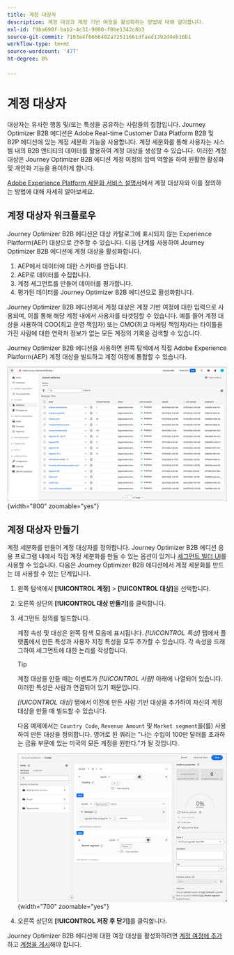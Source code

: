 ```yaml
---
title: 계정 대상자
description: 계정 대상과 계정 기반 여정을 활성화하는 방법에 대해 알아봅니다.
exl-id: f9ba690f-bab2-4c31-9000-f0be1342c8b3
source-git-commit: 7103e4f6666482a72511661dfaed1392d4eb16b1
workflow-type: tm+mt
source-wordcount: '477'
ht-degree: 0%

---
```


# 계정 대상자

대상자는 유사한 행동 및/또는 특성을 공유하는 사람들의 집합입니다. Journey Optimizer B2B 에디션은 Adobe Real-time Customer Data Platform B2B 및 B2P 에디션에 있는 계정 세분화 기능을 사용합니다. 계정 세분화를 통해 사용자는 시스템 내의 B2B 엔티티의 데이터를 활용하여 계정 대상을 생성할 수 있습니다. 이러한 계정 대상은 Journey Optimizer B2B 에디션 계정 여정의 입력 역할을 하여 원활한 활성화 및 개인화 기능을 용이하게 합니다.

[Adobe Experience Platform 세분화 서비스 설명서](https://experienceleague.adobe.com/en/docs/experience-platform/segmentation/ui/account-audiences)에서 계정 대상자와 이를 정의하는 방법에 대해 자세히 알아보세요.

## 계정 대상자 워크플로우

Journey Optimizer B2B 에디션은 대상 카탈로그에 표시되지 않는 Experience Platform(AEP) 대상으로 간주할 수 있습니다. 다음 단계를 사용하여 Journey Optimizer B2B 에디션에 계정 대상을 활성화합니다.

1. AEP에서 데이터에 대한 스키마를 만듭니다.
1. AEP로 데이터를 수집합니다.
1. 계정 세그먼트를 만들어 데이터를 평가합니다.
1. 평가된 데이터를 Journey Optimizer B2B 에디션으로 활성화합니다.

Journey Optimizer B2B 에디션에서 계정 대상은 계정 기반 여정에 대한 입력으로 사용되며, 이를 통해 해당 계정 내에서 사용자를 타겟팅할 수 있습니다. 예를 들어 계정 대상을 사용하여 COO(최고 운영 책임자) 또는 CMO(최고 마케팅 책임자)라는 타이틀을 가진 사람에 대한 연락처 정보가 없는 모든 계정의 기록을 검색할 수 있습니다.

Journey Optimizer B2B 에디션을 사용하면 왼쪽 탐색에서 직접 Adobe Experience Platform(AEP) 계정 대상을 빌드하고 계정 여정에 통합할 수 있습니다.

![계정 대상자 액세스](./assets/account-audiences-browse.png){width="800" zoomable="yes"}

## 계정 대상자 만들기

계정 세분화를 만들어 계정 대상자를 정의합니다. Journey Optimizer B2B 에디션 응용 프로그램 내에서 직접 계정 세분화를 만들 수 있는 옵션이 있거나 [세그먼트 빌더 UI](https://experienceleague.adobe.com/en/docs/experience-platform/segmentation/ui/segment-builder)를 사용할 수 있습니다. 다음은 Journey Optimizer B2B 에디션에서 계정 세분화를 만드는 데 사용할 수 있는 단계입니다.

1. 왼쪽 탐색에서 **[!UICONTROL 계정]** > **[!UICONTROL 대상]**&#x200B;을 선택합니다.

1. 오른쪽 상단의 **[!UICONTROL 대상 만들기]**&#x200B;를 클릭합니다.

1. 세그먼트 정의를 빌드합니다.

   계정 속성 및 대상은 왼쪽 탐색 모음에 표시됩니다. _[!UICONTROL 특성]_ 탭에서 플랫폼에서 만든 특성과 사용자 지정 특성을 모두 추가할 수 있습니다. 각 속성을 드래그하여 세그먼트에 대한 논리를 작성합니다.

   >[!TIP]
   >
   >계정 대상을 만들 때는 이벤트가 _[!UICONTROL 사람]_ 아래에 나열되어 있습니다. 이러한 특성은 사람과 연결되어 있기 때문입니다.<br/>
   >
   >_[!UICONTROL 대상]_ 탭에서 이전에 만든 사람 기반 대상을 추가하여 자신의 계정 대상을 만들 때 빌드할 수 있습니다.

   다음 예제에서는 `Country Code`, `Revenue Amount` 및 `Market segment`을(를) 사용하여 만든 대상을 정의합니다. 영어로 된 쿼리는 &quot;나는 수입이 100만 달러를 초과하는 금융 부문에 있는 미국의 모든 계정을 원한다.&quot;가 될 것입니다.

   ![계정 대상 세그먼트 빌더 예](./assets/audience-segment-builder-US-finance-1M.png){width="700" zoomable="yes"}

1. 오른쪽 상단의 **[!UICONTROL 저장 후 닫기]**&#x200B;를 클릭합니다.

Journey Optimizer B2B 에디션에 대한 여정 대상을 활성화하려면 [계정 여정에 추가](../journeys/journey-overview.md#add-the-account-audience-for-your-journey)하고 [계정을 게시](../journeys/journey-overview.md)해야 합니다.
